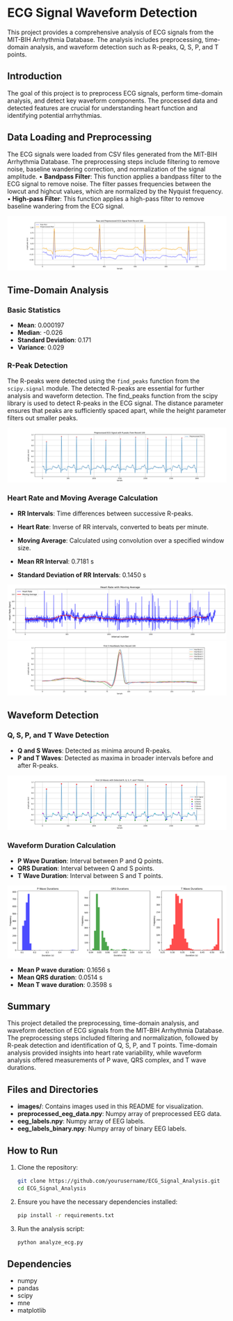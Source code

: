 # ECG Signal Waveform Detection

This project provides a comprehensive analysis of ECG signals from the MIT-BIH Arrhythmia Database. The analysis includes preprocessing, time-domain analysis, and waveform detection such as R-peaks, Q, S, P, and T points.

## Introduction

The goal of this project is to preprocess ECG signals, perform time-domain analysis, and detect key waveform components. The processed data and detected features are crucial for understanding heart function and identifying potential arrhythmias.

## Data Loading and Preprocessing

The ECG signals were loaded from CSV files generated from the MIT-BIH Arrhythmia Database. The preprocessing steps include filtering to remove noise, baseline wandering correction, and normalization of the signal amplitude.
• **Bandpass Filter**: This function applies a bandpass filter to the ECG signal to remove noise. The filter passes frequencies between the lowcut and highcut values, which are normalized by the Nyquist frequency.
• **High-pass Filter**: This function applies a high-pass filter to remove baseline wandering from the ECG signal.


![Preprocessed vs Raw ECG Signal](images/raw_and_preprocessed_signal.png)

## Time-Domain Analysis

### Basic Statistics

- **Mean**: 0.000197
- **Median**: -0.026
- **Standard Deviation**: 0.171
- **Variance**: 0.029

### R-Peak Detection

The R-peaks were detected using the `find_peaks` function from the `scipy.signal` module. The detected R-peaks are essential for further analysis and waveform detection. The find_peaks function from the scipy library is used to detect R-peaks in the ECG signal. The distance parameter ensures that peaks are sufficiently spaced apart, while the height parameter filters out smaller peaks.   

![R-peaks Detection](images/r_peaks_detection.png)


### Heart Rate and Moving Average Calculation

- **RR Intervals**: Time differences between successive R-peaks.
- **Heart Rate**: Inverse of RR intervals, converted to beats per minute.
- **Moving Average**: Calculated using convolution over a specified window size.

- **Mean RR Interval**: 0.7181 s
- **Standard Deviation of RR Intervals**: 0.1450 s

![Moving average](images/heart_rate.png)
![Heart beats](images/heartbeats.png)

## Waveform Detection

### Q, S, P, and T Wave Detection

- **Q and S Waves**: Detected as minima around R-peaks.
- **P and T Waves**: Detected as maxima in broader intervals before and after R-peaks.

![Wave Detection](images/wave_detection.png)

### Waveform Duration Calculation

- **P Wave Duration**: Interval between P and Q points.
- **QRS Duration**: Interval between Q and S points.
- **T Wave Duration**: Interval between S and T points.

![Waveform Durations](images/waveform_durations.png)

- **Mean P wave duration**: 0.1656 s
- **Mean QRS duration**: 0.0514 s
- **Mean T wave duration**: 0.3598 s

## Summary

This project detailed the preprocessing, time-domain analysis, and waveform detection of ECG signals from the MIT-BIH Arrhythmia Database. The preprocessing steps included filtering and normalization, followed by R-peak detection and identification of Q, S, P, and T points. Time-domain analysis provided insights into heart rate variability, while waveform analysis offered measurements of P wave, QRS complex, and T wave durations.

## Files and Directories

- **images/**: Contains images used in this README for visualization.
- **preprocessed_eeg_data.npy**: Numpy array of preprocessed EEG data.
- **eeg_labels.npy**: Numpy array of EEG labels.
- **eeg_labels_binary.npy**: Numpy array of binary EEG labels.

## How to Run

1. Clone the repository:
    ```bash
    git clone https://github.com/yourusername/ECG_Signal_Analysis.git
    cd ECG_Signal_Analysis
    ```

2. Ensure you have the necessary dependencies installed:
    ```bash
    pip install -r requirements.txt
    ```

3. Run the analysis script:
    ```bash
    python analyze_ecg.py
    ```

## Dependencies

- numpy
- pandas
- scipy
- mne
- matplotlib


